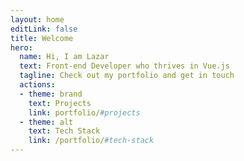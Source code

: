 ```yaml
---
layout: home
editLink: false
title: Welcome
hero:
  name: Hi, I am Lazar
  text: Front-end Developer who thrives in Vue.js
  tagline: Check out my portfolio and get in touch
  actions:
  - theme: brand
    text: Projects
    link: portfolio/#projects
  - theme: alt
    text: Tech Stack
    link: /portfolio/#tech-stack
---
```

